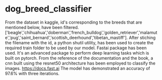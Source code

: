 # dog_breed_classifier
From the dataset in kaggle, id's corresponding to the breeds that are mentioned below, have been filtered. 
['beagle','chihuahua','doberman','french_bulldog','golden_retriever','malamute','pug','saint_bernard','scottish_deerhound','tibetan_mastiff'].
After stiching the filename with the id, a python shutil utility, has been used to create the required train folder to be used by our model.
Fastai package has been used. It's an advanced package to perform deep learning tasks which is built on pytorch. 
From the reference of the documentation and the book, a cnn built using the resnet50 architecture has been employed to classify the images.
https://docs.fast.ai
The model has demonstrated an accuracy of 97.6% with three iterations. 
